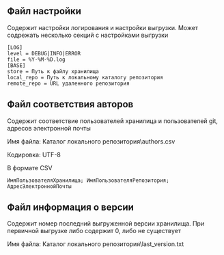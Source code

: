 ## Файл настройки ##
Содержит настройки логирования и настройки выгрузки. Может содрежать несколько секций с настройками выгрузки
```
[LOG]
level = DEBUG|INFO|ERROR
file = %Y-%M-%D.log
[BASE]
store = Путь к файлу хранилища
local_repo = Путь к локальному каталогу репозитория
remote_repo = URL удаленного репозитория
```

## Файл соответствия авторов ##
Содержит соответствие пользователей хранилица и пользователей git, адресов электронной почты

Имя файла: Каталог локального репозитория\authors.csv

Кодировка: UTF-8

В формате CSV

`ИмяПользователяХранилища; ИмяПользователяРепозитория; АдресЭлектроннойПочты`

## Файл информация о версии ##
Содержит номер последний выгруженной версии хранилища. При первичной выгрузке либо содержит 0, либо не существует

Имя файла: Каталог локального репозитория\last_version.txt